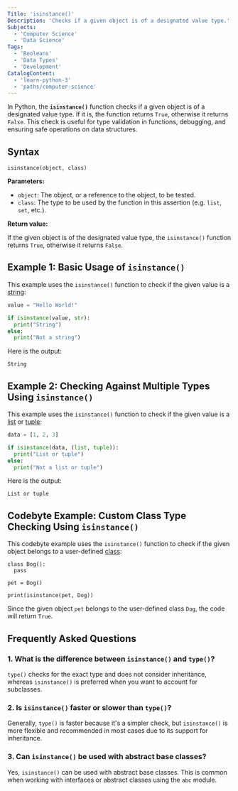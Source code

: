 ```yaml
---
Title: 'isinstance()'
Description: 'Checks if a given object is of a designated value type.'
Subjects:
  - 'Computer Science'
  - 'Data Science'
Tags:
  - 'Booleans'
  - 'Data Types'
  - 'Development'
CatalogContent:
  - 'learn-python-3'
  - 'paths/computer-science'
---
```


In Python, the **`isinstance()`** function checks if a given object is of a designated value type. If it is, the function returns `True`, otherwise it returns `False`. This check is useful for type validation in functions, debugging, and ensuring safe operations on data structures.

## Syntax

```pseudo
isinstance(object, class)
```

**Parameters:**

- `object`: The object, or a reference to the object, to be tested.
- `class`: The type to be used by the function in this assertion (e.g. `list`, `set`, etc.).

**Return value:**

If the given object is of the designated value type, the `isinstance()` function returns `True`, otherwise it returns `False`.

## Example 1: Basic Usage of `isinstance()`

This example uses the `isinstance()` function to check if the given value is a [string](https://www.codecademy.com/resources/docs/python/strings):

```py
value = "Hello World!"

if isinstance(value, str):
  print("String")
else:
  print("Not a string")
```

Here is the output:

```shell
String
```

## Example 2: Checking Against Multiple Types Using `isinstance()`

This example uses the `isinstance()` function to check if the given value is a [list](https://www.codecademy.com/resources/docs/python/lists) or [tuple](https://www.codecademy.com/resources/docs/python/tuples):

```py
data = [1, 2, 3]

if isinstance(data, (list, tuple)):
  print("List or tuple")
else:
  print("Not a list or tuple")
```

Here is the output:

```shell
List or tuple
```

## Codebyte Example: Custom Class Type Checking Using `isinstance()`

This codebyte example uses the `isinstance()` function to check if the given object belongs to a user-defined [class](https://www.codecademy.com/resources/docs/python/classes):

```codebyte/python
class Dog():
  pass

pet = Dog()

print(isinstance(pet, Dog))
```

Since the given object `pet` belongs to the user-defined class `Dog`, the code will return `True`.

## Frequently Asked Questions

### 1. What is the difference between `isinstance()` and `type()`?

`type()` checks for the exact type and does not consider inheritance, whereas `isinstance()` is preferred when you want to account for subclasses.

### 2. Is `isinstance()` faster or slower than `type()`?

Generally, `type()` is faster because it's a simpler check, but `isinstance()` is more flexible and recommended in most cases due to its support for inheritance.

### 3. Can `isinstance()` be used with abstract base classes?

Yes, `isinstance()` can be used with abstract base classes. This is common when working with interfaces or abstract classes using the `abc` module.
